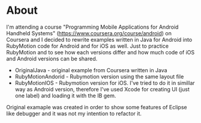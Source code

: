 About
=====

I'm attending a course "Programming Mobile Applications for Android Handheld Systems" (https://www.coursera.org/course/android) on Coursera and I decided to rewrite examples written in Java for Android into RubyMotion code for Android and for iOS as well. Just to practice RubyMotion and to see how each versions differ and how much code of iOS and Android versions can be shared.

- OriginalJava - original example from Coursera written in Java
- RubyMotionAndorid - Rubymotion version using the same layout file
- RubyMotionIOS - Rubymotion version for iOS. I've tried to do it in simillar way as Android version, therefore I've used Xcode for creating UI (just one label) and loading it with the IB gem.

Original examaple was created in order to show some features of Eclipse like debugger and it was not my intention to refactor it.
